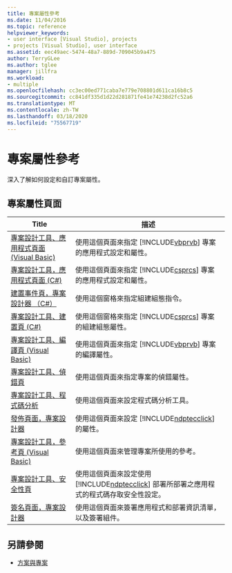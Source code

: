 ```yaml
---
title: 專案屬性參考
ms.date: 11/04/2016
ms.topic: reference
helpviewer_keywords:
- user interface [Visual Studio], projects
- projects [Visual Studio], user interface
ms.assetid: eec49aec-5474-48a7-889d-709045b9a475
author: TerryGLee
ms.author: tglee
manager: jillfra
ms.workload:
- multiple
ms.openlocfilehash: cc3ec00ed771caba7e779e708801d611ca16b8c5
ms.sourcegitcommit: cc841df335d1d22d281871fe41e74238d2fc52a6
ms.translationtype: MT
ms.contentlocale: zh-TW
ms.lasthandoff: 03/18/2020
ms.locfileid: "75567719"
---
```

# <a name="project-properties-reference"></a>專案屬性參考

深入了解如何設定和自訂專案屬性。

## <a name="project-properties-pages"></a>專案屬性頁面

| Title | 描述 |
| - | - |
| [專案設計工具、應用程式頁面 (Visual Basic)](../../ide/reference/application-page-project-designer-visual-basic.md) | 使用這個頁面來指定 [!INCLUDE[vbprvb](../../code-quality/includes/vbprvb_md.md)] 專案的應用程式設定和屬性。 |
| [專案設計工具，應用程式頁面 (C#)](../../ide/reference/application-page-project-designer-csharp.md) | 使用這個頁面來指定 [!INCLUDE[csprcs](../../data-tools/includes/csprcs_md.md)] 專案的應用程式設定和屬性。 |
| [建置事件頁，專案設計器 （C#）](../../ide/reference/build-events-page-project-designer-csharp.md) | 使用這個窗格來指定組建組態指令。 |
| [專案設計工具、建置頁 (C#)](../../ide/reference/build-page-project-designer-csharp.md) | 使用這個窗格來指定 [!INCLUDE[csprcs](../../data-tools/includes/csprcs_md.md)] 專案的組建組態屬性。 |
| [專案設計工具、編譯頁 (Visual Basic)](../../ide/reference/compile-page-project-designer-visual-basic.md) | 使用這個頁面來指定 [!INCLUDE[vbprvb](../../code-quality/includes/vbprvb_md.md)] 專案的編譯屬性。 |
| [專案設計工具、偵錯頁](../../ide/reference/debug-page-project-designer.md) | 使用這個頁面來指定專案的偵錯屬性。 |
| [專案設計工具、程式碼分析](../../ide/reference/code-analysis-project-designer.md) | 使用這個頁面來設定程式碼分析工具。 |
| [發佈頁面，專案設計器](../../ide/reference/publish-page-project-designer.md) | 使用這個頁面來設定 [!INCLUDE[ndptecclick](../../deployment/includes/ndptecclick_md.md)] 的屬性。 |
| [專案設計工具，參考頁 (Visual Basic)](../../ide/reference/references-page-project-designer-visual-basic.md) | 使用這個頁面來管理專案所使用的參考。 |
| [專案設計工具、安全性頁](../../ide/reference/security-page-project-designer.md) | 使用這個頁面來設定使用 [!INCLUDE[ndptecclick](../../deployment/includes/ndptecclick_md.md)] 部署所部署之應用程式的程式碼存取安全性設定。 |
| [簽名頁面，專案設計器](../../ide/reference/signing-page-project-designer.md) | 使用這個頁面來簽署應用程式和部署資訊清單，以及簽署組件。 |

## <a name="see-also"></a>另請參閱

- [方案與專案](../../ide/solutions-and-projects-in-visual-studio.md)
